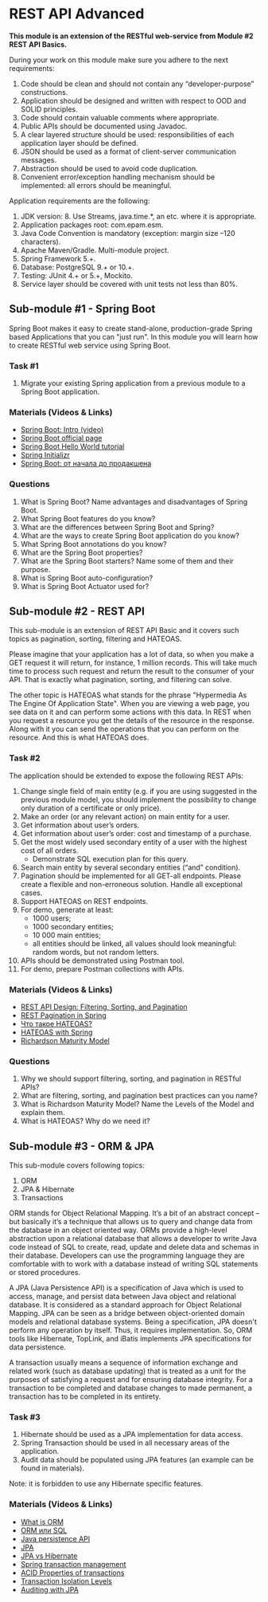 # REST API Advanced

__This module is an extension of the RESTful web-service from Module #2 REST API Basics.__

During your work on this module make sure you adhere to the next requirements:
1. Code should be clean and should not contain any “developer-purpose” constructions.
2. Application should be designed and written with respect to OOD and SOLID principles.
3. Code should contain valuable comments where appropriate.
4. Public APIs should be documented using Javadoc.
5. A clear layered structure should be used: responsibilities of each application layer should be defined.
6. JSON should be used as a format of client-server communication messages.
7. Abstraction should be used to avoid code duplication.
8. Convenient error/exception handling mechanism should be implemented: all errors should be meaningful.

Application requirements are the following:
1. JDK version: 8. Use Streams, java.time.*, an etc. where it is appropriate.
2. Application packages root: com.epam.esm.
3. Java Code Convention is mandatory (exception: margin size –120 characters).
4. Apache Maven/Gradle. Multi-module project.
5. Spring Framework 5.+.
6. Database: PostgreSQL 9.+ or 10.+.
7. Testing: JUnit 4.+ or 5.+, Mockito.
8. Service layer should be covered with unit tests not less than 80%.

## Sub-module #1 - Spring Boot
Spring Boot makes it easy to create stand-alone, production-grade Spring based Applications that you can "just run". 
In this module you will learn how to create RESTful web service using Spring Boot. 

### Task #1
1. Migrate your existing Spring application from a previous module to a Spring Boot application.

### Materials (Videos & Links)
* [Spring Boot: Intro (video)](https://videoportal.epam.com/video/6Rn164or)
* [Spring Boot official page](https://spring.io/projects/spring-boot/)
* [Spring Boot Hello World tutorial](https://spring.io/guides/gs/rest-service/)
* [Spring Initializr](https://start.spring.io/)
* [Spring Boot: от начала до продакшена](https://habr.com/ru/post/257223/)

### Questions
1. What is Spring Boot? Name advantages and disadvantages of Spring Boot.
2. What Spring Boot features do you know?
3. What are the differences between Spring Boot and Spring?
4. What are the ways to create Spring Boot application do you know?
5. What Spring Boot annotations do you know?
6. What are the Spring Boot properties?
7. What are the Spring Boot starters? Name some of them and their purpose.
8. What is Spring Boot auto-configuration?
9. What is Spring Boot Actuator used for?


## Sub-module #2 - REST API
This sub-module is an extension of REST API Basic and it covers such topics as pagination, sorting, filtering and HATEOAS.

Please imagine that your application has a lot of data, so when you make a GET request it will return, for instance, 1 million records. 
This will take much time to process such request and return the result to the consumer of your API. 
That is exactly what pagination, sorting, and filtering can solve.

The other topic is HATEOAS what stands for the phrase "Hypermedia As The Engine Of Application State". 
When you are viewing a web page, you see data on it and can perform some actions with this data. 
In REST when you request a resource you get the details of the resource in the response. 
Along with it you can send the operations that you can perform on the resource. 
And this is what HATEOAS does.

### Task #2
The application should be extended to expose the following REST APIs:
1. Change single field of main entity (e.g. if you are using suggested in the previous module model, you should implement the possibility to change only duration of a certificate or only price).
2. Make an order (or any relevant action) on main entity for a user.
3. Get information about user’s orders.
4. Get information about user’s order: cost and timestamp of a purchase.
5. Get the most widely used secondary entity of a user with the highest cost of all orders. 
    * Demonstrate SQL execution plan for this query.
6. Search main entity by several secondary entities (“and” condition).
7. Pagination should be implemented for all GET-all endpoints. Please create a flexible and non-erroneous solution. Handle all exceptional cases.
8. Support HATEOAS on REST endpoints.
9. For demo, generate at least:
    * 1000 users;
    * 1000 secondary entities;
    * 10 000 main entities;
    * all entities should be linked, all values should look meaningful: random words, but not random letters. 
10. APIs should be demonstrated using Postman tool. 
11. For demo, prepare Postman collections with APIs.

### Materials (Videos & Links)
* [REST API Design: Filtering, Sorting, and Pagination](https://www.moesif.com/blog/technical/api-design/REST-API-Design-Filtering-Sorting-and-Pagination/)
* [REST Pagination in Spring](https://www.baeldung.com/rest-api-pagination-in-spring/)
* [Что такое HATEOAS?](https://habr.com/ru/post/483328/)
* [HATEOAS with Spring](https://spring.io/guides/gs/rest-hateoas/)
* [Richardson Maturity Model](https://martinfowler.com/articles/richardsonMaturityModel.html)

### Questions
1. Why we should support filtering, sorting, and pagination in RESTful APIs?
2. What are filtering, sorting, and pagination best practices can you name?
3. What is Richardson Maturity Model? Name the Levels of the Model and explain them.
4. What is HATEOAS? Why do we need it?


## Sub-module #3 - ORM & JPA

This sub-module covers following topics:
1. ORM
2. JPA & Hibernate
3. Transactions

ORM stands for Object Relational Mapping. It’s a bit of an abstract concept – but basically it’s a technique that allows us to query and change data from the database in an object oriented way. 
ORMs provide a high-level abstraction upon a relational database that allows a developer to write Java code instead of SQL to create, read, update and delete data and schemas in their database. 
Developers can use the programming language they are comfortable with to work with a database instead of writing SQL statements or stored procedures.

A JPA (Java Persistence API) is a specification of Java which is used to access, manage, and persist data between Java object and relational database. It is considered as a standard approach for Object Relational Mapping.
JPA can be seen as a bridge between object-oriented domain models and relational database systems. Being a specification, JPA doesn't perform any operation by itself. Thus, it requires implementation. So, ORM tools like Hibernate, TopLink, and iBatis implements JPA specifications for data persistence.

A transaction usually means a sequence of information exchange and related work (such as database updating) that is treated as a unit for the purposes of satisfying a request and for ensuring database integrity. 
For a transaction to be completed and database changes to made permanent, a transaction has to be completed in its entirety.

### Task #3

1. Hibernate should be used as a JPA implementation for data access.
2. Spring Transaction should be used in all necessary areas of the application.
3. Audit data should be populated using JPA features (an example can be found in materials).

Note: it is forbidden to use any Hibernate specific features.

### Materials (Videos & Links)

* [What is ORM](https://www.educba.com/what-is-orm/)
* [ORM или SQL](https://youtu.be/bkDUIIho70o)
* [Java persistence API](https://www.vogella.com/tutorials/JavaPersistenceAPI/article.html)
* [JPA](https://www.educba.com/java-persistence-api/)
* [JPA vs Hibernate](https://www.javatpoint.com/jpa-vs-hibernate)
* [Spring transaction management](https://docs.spring.io/spring/docs/4.2.x/spring-framework-reference/html/transaction.html)
* [ACID Properties of transactions](https://www.geeksforgeeks.org/acid-properties-in-dbms/)
* [Transaction Isolation Levels](https://www.geeksforgeeks.org/transaction-isolation-levels-dbms/)
* [Auditing with JPA](https://www.baeldung.com/database-auditing-jpa#auditing)




